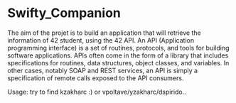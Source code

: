 # Swifty_Companion
The aim of the projet is to build an application that will retrieve the information of 42 student, using the 42 API. 
An API (Application programming interface) is a set of routines, protocols, and tools for building software applications. 
APIs often come in the form of a library that includes specifications for routines, data structures, object classes, and 
variables. In other cases, notably SOAP and REST services, an API is simply a specification of remote calls exposed to the API 
consumers. 

Usage: try to find kzakharc :) or vpoltave/yzakharc/dspirido..
